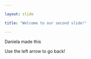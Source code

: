```yaml
---

layout: slide

title: "Welcome to our second slide!"

---
```


Daniela made this

Use the left arrow to go back!
